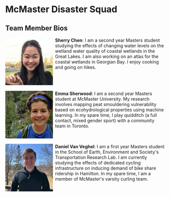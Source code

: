 # McMaster Disaster Squad

## Team Member Bios

<img src="../images/SherryChen.png" style="max-height:150px; margin:0 .5em .25em 0; float: left;" /> **Sherry Chen**: I am a second year Masters student studying the effects of changing water levels on the wetland water quality of coastal wetlands in the Great Lakes. 
I am also working on an atlas for the coastal wetlands in Georgian Bay. I enjoy cooking and going on hikes.<br style="clear:both;" />

<img src="../images/EmmaSherwood.png" style="max-height:150px; margin:0 .5em .25em 0; float: left;" /> **Emma Sherwood**: I am a second year Masters student at McMaster University. 
My research involves mapping peat smouldering vulnerability based on ecohydrological properties using machine learning. In my spare time, I play quidditch (a full contact, mixed gender sport) with a community team in Toronto.<br style="clear:both;" />

<img src="../images/DanielVanVeghel.png" style="max-height:150px; margin:0 .5em .25em 0; float: left;" /> **Daniel Van Veghel**: I am a first year Masters student in the School of Earth, Environment and Society's Transportation Research Lab. 
I am currently studying the effects of dedicated cycling infrastructure on inducing demand of bike share ridership in Hamilton. 
In my spare time, I am a member of McMaster's varsity curling team.<br style="clear:both;" /> 
